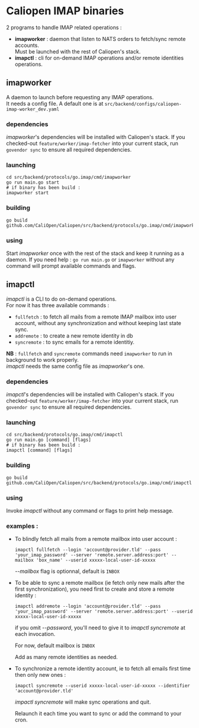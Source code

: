 # Caliopen IMAP binaries

2 programs to handle IMAP related operations :
- **imapworker** : daemon that listen to NATS orders to fetch/sync remote accounts.  
Must be launched with the rest of Caliopen's stack.
- **imapctl** : cli for on-demand IMAP operations and/or remote identities operations.

## imapworker

A daemon to launch before requesting any IMAP operations.  
It needs a config file. A default one is at `src/backend/configs/caliopen-imap-worker_dev.yaml`

### dependencies

_imapworker_'s dependencies will be installed with Caliopen's stack. If you checked-out `feature/worker/imap-fetcher` into your current stack, run `govendor sync` to ensure all required dependencies.

### launching

```shell
cd src/backend/protocols/go.imap/cmd/imapworker
go run main.go start
# if binary has been build :
imapworker start
```

### building

```shell
go build github.com/CaliOpen/Caliopen/src/backend/protocols/go.imap/cmd/imapworker
```

### using

Start _imapworker_ once with the rest of the stack and keep it running as a daemon.
If you need help : `go run main.go` or `imapworker` without any command will prompt available commands and flags.

## imapctl

_imapctl_ is a CLI to do on-demand operations.  
For now it has three available commands :
- `fullfetch` : to fetch all mails from a remote IMAP mailbox into user account, without any synchronization and without keeping last state sync.
- `addremote` : to create a new remote identity in db
- `syncremote` : to sync emails for a remote identitiy.  

**NB** : `fullfetch` and `syncremote` commands need `imapworker` to run in background to work properly.  
_imapctl_ needs the same config file as _imapworker_'s one.

### dependencies

_imapctl_'s dependencies will be installed with Caliopen's stack. If you checked-out `feature/worker/imap-fetcher` into your current stack, run `govendor sync` to ensure all required dependencies.

### launching

```shell
cd src/backend/protocols/go.imap/cmd/imapctl
go run main.go [command] [flags]
# if binary has been build :
imapctl [command] [flags]
```

### building

```shell
go build github.com/CaliOpen/Caliopen/src/backend/protocols/go.imap/cmd/imapctl
```

### using

Invoke _imapctl_ without any command or flags to print help message.

### examples :

- To blindly fetch all mails from a remote mailbox into user account :

  ```shell
  imapctl fullfetch --login 'account@provider.tld' --pass 'your_imap_password' --server 'remote.server.address:port' --mailbox 'box_name' --userid xxxxx-local-user-id-xxxxx
  ```

  _--mailbox_ flag is optionnal, default is `INBOX`


- To be able to sync a remote mailbox (ie fetch only new mails after the first synchronization), you need first to create and store a remote identity :

  ```shell
  imapctl addremote --login 'account@provider.tld' --pass 'your_imap_password' --server 'remote.server.address:port' --userid xxxxx-local-user-id-xxxxx
  ```

  if you omit _--password_, you'll need to give it to _imapctl syncremote_ at each invocation.

  For now, default mailbox is `INBOX`

  Add as many remote identities as needed.

- To synchronize a remote identity account, ie to fetch all emails first time then only new ones :

  ```shell
  imapctl syncremote --userid xxxxx-local-user-id-xxxxx --identifier 'account@provider.tld'
  ```

  _impactl syncremote_ will make sync operations and quit.  

  Relaunch it each time you want to sync or add the command to your cron.
